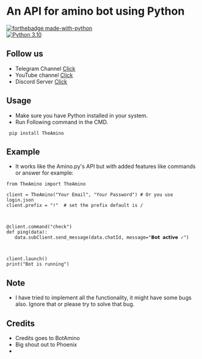 # An API for amino bot using Python

[![forthebadge made-with-python](http://ForTheBadge.com/images/badges/made-with-python.svg)](https://www.python.org/)                 
[![Python 3.10](https://img.shields.io/badge/python-3.10-blue.svg)](https://www.python.org/downloads/release/python-3100/)   

## Follow us
- Telegram Channel [Click](https://t.me/the_code_24)
- YouTube channel  [Click](https://youtube.com/@the_code692)
- Discord Server   [Click](https://discord.com/invite/jEcCwE8cte)

## Usage

- Make sure you have Python installed in your system.
- Run Following command in the CMD.
 ```
  pip install TheAmino
  ```
## Example

- It works like the Amino.py's API but with added features like commands or answer for example:

 ```
from TheAmino import TheAmino

client = TheAmino("Your Email", "Your Password") # Or you use login.json
client.prefix = "!"  # set the prefix default is /



@client.command("check")
def ping(data):
    data.subClient.send_message(data.chatId, message="𝗕𝗼𝘁 𝗮𝗰𝘁𝗶𝘃𝗲 ✓")



client.launch()
print("Bot is running")
  ```

## Note 
- I have tried to implement all the functionality, it might have some bugs also. Ignore that or please try to solve that bug.

## Credits
- Credits goes to BotAmino
- Big shout out to Phoenix
- 
